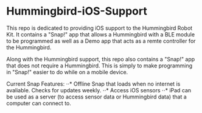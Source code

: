 # Hummingbird-iOS-Support

This repo is dedicated to providing iOS support to the Hummingbird Robot Kit. 
It contains a "Snap!" app that allows a Hummingbird with a BLE module to be programmed as well as a Demo app that acts as a remte controller for the Hummingbird.

Along with the Hummingbird support, this repo also contains a "Snap!" app that does not require a Hummingbird. This is simply to make programming in "Snap!" easier to do while on a mobile device.

Current Snap Features: 
⋅⋅* Offline Snap that loads when no internet is avaliable. Checks for updates weekly. 
⋅⋅* Access iOS sensors 
⋅⋅* iPad can be used as a server (to access sensor data or Hummingbird data) that a computer can connect to.
